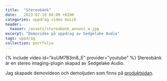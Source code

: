```yaml
---
title:  "Stereobänk"
date:   2023-07-18 00:00 +0200
categories: uppdrag video musik
header:
  teaser: /assets/stereobank_annons_a.jpg
excerpt: "Demovideo på uppdrag av Sedgelake Audio"
tags: uppdrag
collection: portfolio
---
```

{% include video id="kuUM7B3m8_E" provider="youtube" %}
Stereobänk är en stereo imaging-plugin skapad av Sedgelake Audio.

Jag skapade demovideon och demoljuden som finns på [produktsidan](https://sedgelake.com/products/stereobank).